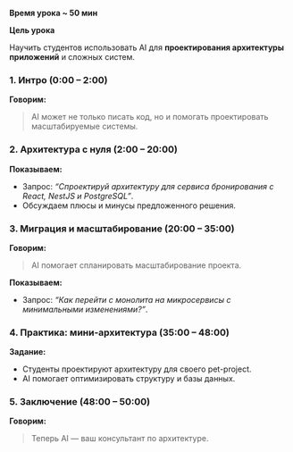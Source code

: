 
**Время урока ~ 50 мин**

**Цель урока**

Научить студентов использовать AI для **проектирования архитектуры приложений** и сложных систем.

### **1. Интро (0:00 – 2:00)**

**Говорим:**

> AI может не только писать код, но и помогать проектировать масштабируемые системы.

### **2. Архитектура с нуля (2:00 – 20:00)**

**Показываем:**

- Запрос: _“Спроектируй архитектуру для сервиса бронирования с React, NestJS и PostgreSQL”_.
- Обсуждаем плюсы и минусы предложенного решения.

### **3. Миграция и масштабирование (20:00 – 35:00)**

**Говорим:**  

> AI помогает спланировать масштабирование проекта.

**Показываем:**

- Запрос: _“Как перейти с монолита на микросервисы с минимальными изменениями?”_.

### **4. Практика: мини-архитектура (35:00 – 48:00)**

**Задание:**

- Студенты проектируют архитектуру для своего pet-project.
- AI помогает оптимизировать структуру и базы данных.

### **5. Заключение (48:00 – 50:00)**

**Говорим:**

> Теперь AI — ваш консультант по архитектуре.